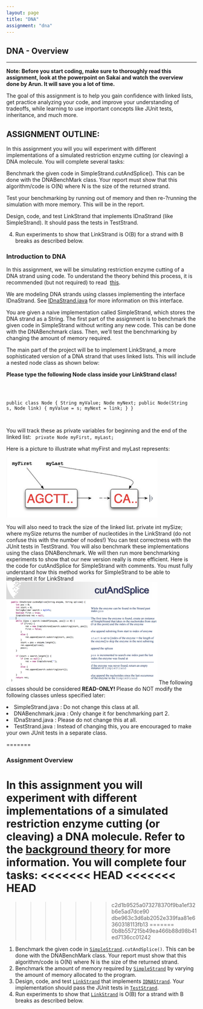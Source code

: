 ```yaml
---
layout: page
title: "DNA"
assignment: "dna"
---
```


## DNA - Overview
---

<b>Note: Before you start coding, make sure to thoroughly read this assignment, look at the powerpoint on Sakai and watch the overview done by Arun. It will save you a lot of time. </b>

The goal of this assignment is to help you gain confidence with linked lists, get practice analyzing your code, and improve your understanding of tradeoffs, while learning to use important concepts like JUnit tests, inheritance, and much more.

## ASSIGNMENT OUTLINE:	   
	   
In	   this	   assignment	   you	   will	   you	   will	   experiment	   with	   different	   implementations	   of	   a	   simulated	   restriction	    enzyme	   cutting	    (or	    cleaving)	    a	    DNA	    molecule.	    You	    will	   complete	   several	   tasks:	

   
Benchmark	    the	    given	    code	    in	    SimpleStrand.cutAndSplice().	    This	   can	   be	   done	   with	   the	   DNABenchMark	   class.	   Your	   report	   must	   show	   that	   this	   algorithm/code	   is	   O(N)	   where	   N	   is	   the	   size	   of	   the	   returned	   strand.	

   
Test	   your	   benchmarking	   by	   running	   out	   of	   memory	   and	   then	   re-­?running	   the	   simulation	   with	   more	   memory.	   This	   will	   be	   in	   the	   report.	

   
Design,	    code,	    and	    test	    LinkStrand	    that	    implements	    IDnaStrand	    (like	   SimpleStrand).	   It	   should	   pass	   the	   tests	   in	   TestStrand.	   


4. Run	    experiments	    to	    show	    that	    LinkStrand	    is	    O(B)	    for	    a	    strand	    with	    B	   breaks	   as	   described	   below.	   


	   
### Introduction to DNA

In this assignment, we will be simulating restriction enzyme cutting of a DNA strand using code. To understand the theory behind this process, it is recommended (but not required) to read  [this](/dna/theory.html).

We are modeling DNA strands using classes implementing the interface IDnaStrand. See [IDnaStrand.java](/dna/code/IDnaStrand.html)
for more information on this interface. 

You are given a naive implementation called SimpleStrand, which stores the DNA strand as a String. The first part of the assignment is to benchmark the given code in SimpleStrand without writing any new code. This can be done with the DNABenchmark class. Then, we’ll test the benchmarking by changing the amount of memory required.

The main part of the project will be to implement LinkStrand, a more sophisticated version of a DNA strand that uses linked lists. This will include a nested node class as shown below: 

<b> Please type the following Node class inside your LinkStrand class! </b>

<code>

public class Node { 
  String myValue; 
  Node myNext;
  public Node(String s, Node link) {
    myValue = s;
    myNext = link;
  }
}

</code>

You will track these as private variables for beginning and the end of the linked list:
<code>
private Node myFirst, myLast;
</code>

Here is a picture to illustrate what myFirst and myLast represents:

<img src = "img/myFirstMyLast.png" alt="First and Last" style="width:400px;heigh:300px">

You will also need to track the size of the linked list.
private int mySize;
where mySize returns the number of nucleotides in the LinkStrand (do not confuse this with the number of nodes!)
You can test correctness with the JUnit tests in TestStrand. You will also benchmark these implementations using the class DNABenchmark. We will then run more benchmarking experiments to show that our new version really is more efficient.
Here is the code for cutAndSplice for SimpleStrand with comments. You must fully understand how this method works for SimpleStrand to be able to implement it for LinkStrand
<img src = "img/cutAndSplice.png" alt="First and Last" style="width:400px;heigh:300px">
The following classes should be considered <b>READ-ONLY! </b> Please do NOT modify the following classes unless specified later:
<li> SimpleStrand.java : Do not change this class at all.</li>
<li> DNABenchmark.java : Only change it for benchmarking part 2. </li>
<li> IDnaStrand.java : Please do not change this at all. </li>
<li> TestStrand.java : Instead of changing this, you are encouraged to make your own JUnit tests in a separate class.</li>




=======
### Assignment Overview

In this assignment you will experiment with different implementations of a simulated restriction enzyme cutting (or cleaving) a DNA molecule. Refer to the [background theory](/dna/theory.html) for more information. You will complete four tasks:
<<<<<<< HEAD
<<<<<<< HEAD
=======
>>>>>>> c2d1b9525a073278370f9ba1ef32b6e5ad7dce90
>>>>>>> dbe963c3d6ab2052e339faa81e6360318113fb13
=======
>>>>>>> 0b8b557215b49ea466b88d98b41ed7136cc01242

<ol>
<li> Benchmark the given code in <code><a href="code/SimpleStrand.html">SimpleStrand</a>.cutAndSplice()</code>. This can be	done with the DNABenchMark class. Your report must show that this algorithm/code is O(N) where N is the	size of the returned strand.</li>
<li> Benchmark the amount of memory required by <code><a href="code/SimpleStrand.html">SimpleStrand</a></code> by varying the amount of memory allocated to the program.</li>
<li> Design, code, and test <code><a href="code/LinkStrand.html">LinkStrand</a></code> that implements <code><a href="code/IDNAStrand.html">IDNAStrand</a></code>. Your implementation should pass the JUnit tests in <code><a href="code/TestStrand.html">TestStrand</a></code>.</li>
<li> Run experiments to show that <code><a href="code/LinkStrand.html">LinkStrand</a></code> is O(B) for a strand with B breaks as described below.</li>
</ol>
